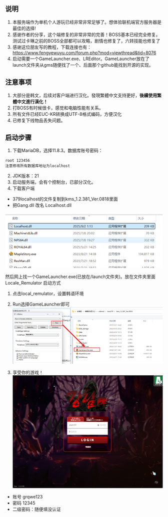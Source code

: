 ## 说明
1. 本服务端作为单机个人游玩已经非常非常足够了。想体验联机端官方服务器是最佳的选择!
2. 感谢作者的分享，这个端修复的非常非常的完善！BOSS基本已经完全修复。测试过卡琳之前的BOSS全部都可以攻略，剧情也修复了，六转技能也修复了
2. 感谢这位朋友写的教程，下载连接也有：https://www.fengyewuyu.com/forum.php?mod=viewthread&tid=8076
3. 启动需要一个GameLauncher.exe、LREditor。GameLauncher放在了launch文件夹从gms随便找了一个、后面那个github能找到开源的实现。



## 注意事项
1. 大部分是韩文，后续对客户端进行汉化。發現繁體中文支持更好，**後續使用繁體中文進行漢化！**
2. 打BOSS有时候很卡，感觉和电脑性能有关系。
3. 所有文件已经EUC-KR转换成UTF-8格式编码，方便汉化
4. 已修复下线物品丢失问题。


## 启动步骤
1. 下载MariaDB，选择11.8.3。数据库账号密码： 
```
root 123456
注意修改所有数据库地址为localhost
```

2. JDK版本：21
3. 启动服务端，会有个控制台，已部分汉化。
4. 下载客户端 
- 379localhost的文件复制到kms_1.2.381_Ver.0818里面
- 把Gang.dll 改名 Localhost.dll

![](asset/Snipaste_2025-10-19_17-42-57.png)

然后网上找一个GameLauncher.exe(已放在/launch文件夹)。放在文件夹里面
Locale_Remulator
启动方式
1. 点击local_remulator，设置韩语环境
2. Run选择GameLauncher即可
![](asset/Snipaste_2025-10-19_17-44-09.png)

5. 享受你的游戏！
![](asset/Snipaste_2025-10-19_17-48-11.png)


- 账号 grqwe123
- 密码 12345
- 二级密码：随便填没认证